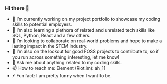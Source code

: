 ### Hi there 👋

- 🔭 I’m currently working on my project portfolio to showcase my coding skills to potential employers.
- 🌱 I’m also learning a plethora of related and unrelated tech skills like SQL, Python, React and a few others.
- 👯 I’m looking to collaborate on real-world problems and hope to make a lasting impact in the STEM industry.
- 🤔 I’m also on the lookout for good FOSS projects to contribute to, so if you run across something interesting, let me know!
- 💬 Ask me about anything related to my coding skills.
- 📫 How to reach me: Element (Riot.im): ah_11 
- ⚡ Fun fact: I am pretty funny when I want to be.

<!--
**ahcodes/ahcodes** is a ✨ _special_ ✨ repository because its `README.md` (this file) appears on your GitHub profile.

Here are some ideas to get you started:


-->
